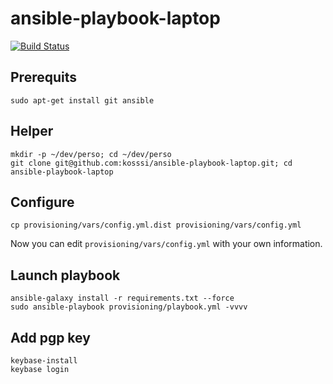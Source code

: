 ansible-playbook-laptop
=======================

[![Build Status](https://travis-ci.org/kosssi/ansible-playbook-laptop.svg?branch=master)](https://travis-ci.org/kosssi/ansible-playbook-laptop)

Prerequits
----------

    sudo apt-get install git ansible

Helper
------

    mkdir -p ~/dev/perso; cd ~/dev/perso
    git clone git@github.com:kosssi/ansible-playbook-laptop.git; cd ansible-playbook-laptop

Configure
---------

    cp provisioning/vars/config.yml.dist provisioning/vars/config.yml

Now you can edit `provisioning/vars/config.yml` with your own information.

Launch playbook
---------------

    ansible-galaxy install -r requirements.txt --force
    sudo ansible-playbook provisioning/playbook.yml -vvvv

Add pgp key
-----------

    keybase-install
    keybase login
